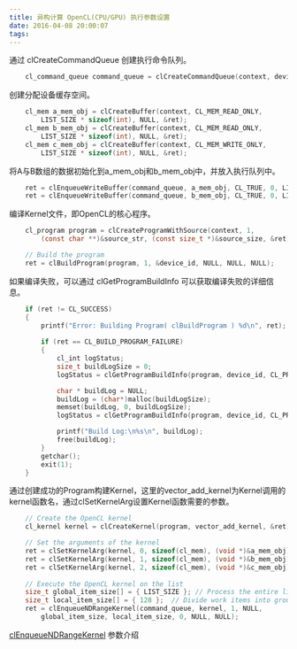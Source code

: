 ```yaml
---
title: 异构计算 OpenCL(CPU/GPU) 执行参数设置
date: 2016-04-08 20:00:07
tags:
---
```

通过 clCreateCommandQueue 创建执行命令队列。
```C
	cl_command_queue command_queue = clCreateCommandQueue(context, device_id, 0, &ret);
```
	
创建分配设备缓存空间。
```C
	cl_mem a_mem_obj = clCreateBuffer(context, CL_MEM_READ_ONLY,
		LIST_SIZE * sizeof(int), NULL, &ret);
	cl_mem b_mem_obj = clCreateBuffer(context, CL_MEM_READ_ONLY,
		LIST_SIZE * sizeof(int), NULL, &ret);
	cl_mem c_mem_obj = clCreateBuffer(context, CL_MEM_WRITE_ONLY,
		LIST_SIZE * sizeof(int), NULL, &ret);
```	
将A与B数组的数据初始化到a_mem_obj和b_mem_obj中，并放入执行队列中。
```C
	ret = clEnqueueWriteBuffer(command_queue, a_mem_obj, CL_TRUE, 0, LIST_SIZE * sizeof(int), A, 0, NULL, NULL);
	ret = clEnqueueWriteBuffer(command_queue, b_mem_obj, CL_TRUE, 0, LIST_SIZE * sizeof(int), B, 0, NULL, NULL);
```
编译Kernel文件，即OpenCL的核心程序。
```C
	cl_program program = clCreateProgramWithSource(context, 1,
		(const char **)&source_str, (const size_t *)&source_size, &ret);

	// Build the program
	ret = clBuildProgram(program, 1, &device_id, NULL, NULL, NULL);
```
如果编译失败，可以通过 clGetProgramBuildInfo 可以获取编译失败的详细信息。
```C
	if (ret != CL_SUCCESS) 
	{
		printf("Error: Building Program( clBuildProgram ) %d\n", ret);
		
		if (ret == CL_BUILD_PROGRAM_FAILURE) 
		{
			cl_int logStatus;
			size_t buildLogSize = 0;
			logStatus = clGetProgramBuildInfo(program, device_id, CL_PROGRAM_BUILD_LOG, 0, NULL, &buildLogSize);

			char * buildLog = NULL;
			buildLog = (char*)malloc(buildLogSize);
			memset(buildLog, 0, buildLogSize);
			logStatus = clGetProgramBuildInfo(program, device_id, CL_PROGRAM_BUILD_LOG, buildLogSize, buildLog, NULL);

			printf("Build Log:\n%s\n", buildLog);
			free(buildLog);
		}
		getchar(); 
		exit(1);
	}
```
通过创建成功的Program构建Kernel，这里的vector_add_kernel为Kernel调用的kernel函数名，通过clSetKernelArg设置Kernel函数需要的参数。
```C
	// Create the OpenCL kernel
	cl_kernel kernel = clCreateKernel(program, vector_add_kernel, &ret);

	// Set the arguments of the kernel
	ret = clSetKernelArg(kernel, 0, sizeof(cl_mem), (void *)&a_mem_obj);
	ret = clSetKernelArg(kernel, 1, sizeof(cl_mem), (void *)&b_mem_obj);
	ret = clSetKernelArg(kernel, 2, sizeof(cl_mem), (void *)&c_mem_obj);
	
	// Execute the OpenCL kernel on the list
	size_t global_item_size[] = { LIST_SIZE }; // Process the entire lists  
	size_t local_item_size[] = { 128 };  // Divide work items into groups of 64
	ret = clEnqueueNDRangeKernel(command_queue, kernel, 1, NULL,
		global_item_size, local_item_size, 0, NULL, NULL);

```
[clEnqueueNDRangeKernel](https://www.khronos.org/registry/cl/sdk/1.0/docs/man/xhtml/clEnqueueNDRangeKernel.html) 参数介绍
